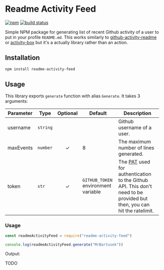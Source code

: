 # Readme Activity Feed
 
[![npm](https://img.shields.io/npm/v/readme-activity-feed)](https://www.npmjs.com/package/readme-activity-feed) [![build status](https://img.shields.io/github/workflow/status/MrBartusek/ReadmeActivityFeed/build)](https://github.com/MrBartusek/TechnologyShields/actions)

Simple NPM package for generating list of recent Github activity of a user to put in your profile `README.md`.
This works similarly to [github-activity-readme](https://github.com/jamesgeorge007/github-activity-readme) or
[activity-box](https://github.com/JasonEtco/activity-box) but it's a actually library rather than an action.

## Installation

```bash
npm install readme-activity-feed
```

## Usage

This library exports `generate` function with alias `Generate`. It takes 3 arguments:

| Parameter  | Type                   | Optional | Default                             | Description |
| ---------- | ---------------------- | :------: | ----------------------------------- | ----------- |
| username   | `string`               |          |                                     | Github username of a user. |
| maxEvents  | `number`               | ✓        | 8                                   | The maximum number of lines generated. |
| token      | `str`                  | ✓        | `GITHUB_TOKEN` environment variable | The [PAT](https://docs.github.com/en/github/authenticating-to-github/keeping-your-account-and-data-secure/creating-a-personal-access-token) used for authentication to the Github API. This don't need to be provided but then, you can hit the ratelimit. |

### Usage

```js
const readmeActivityFeed = require("readme-activity-feed")

console.log(readmeActivityFeed.generate("MrBartusek"))
```

Output:

TODO
